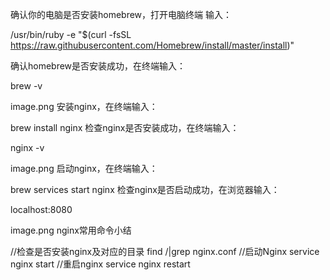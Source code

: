 确认你的电脑是否安装homebrew，打开电脑终端 输入：

/usr/bin/ruby -e "$(curl -fsSL https://raw.githubusercontent.com/Homebrew/install/master/install)"

确认homebrew是否安装成功，在终端输入：

brew -v

image.png
安装nginx，在终端输入：

brew install nginx
检查nginx是否安装成功，在终端输入：

nginx -v

image.png
启动nginx，在终端输入：

brew services start nginx
检查nginx是否启动成功，在浏览器输入：

localhost:8080

image.png
nginx常用命令小结


//检查是否安装nginx及对应的目录
find /|grep nginx.conf
//启动Nginx
service nginx start
//重启nginx
service nginx restart

